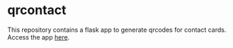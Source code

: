 # qrcontact

This repository contains a flask app to generate qrcodes for contact cards.
Access the app [here](https://contactqr.herokuapp.com).
